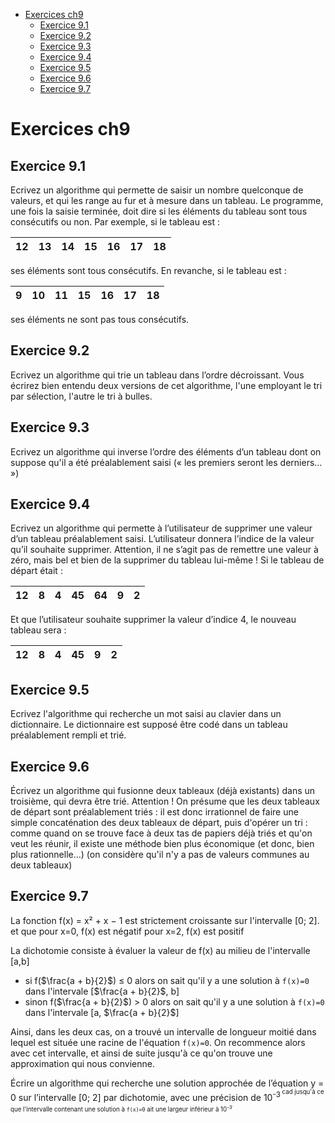 - [Exercices ch9](#exercices-ch9)
  - [Exercice 9.1](#exercice-91)
  - [Exercice 9.2](#exercice-92)
  - [Exercice 9.3](#exercice-93)
  - [Exercice 9.4](#exercice-94)
  - [Exercice 9.5](#exercice-95)
  - [Exercice 9.6](#exercice-96)
  - [Exercice 9.7](#exercice-97)

# Exercices ch9

## Exercice 9.1

Ecrivez un algorithme qui permette de saisir un nombre quelconque de valeurs, et qui les range au fur et à mesure dans un tableau. Le programme, une fois la saisie terminée, doit dire si les éléments du tableau sont tous consécutifs ou non.
Par exemple, si le tableau est :

|12|13|14|15|16|17|18|
|--|--|--|--|--|--|--|

ses éléments sont tous consécutifs. En revanche, si le tableau est :

|9|10|11|15|16|17|18|
|--|--|--|--|--|--|--|

ses éléments ne sont pas tous consécutifs.

## Exercice 9.2

Ecrivez un algorithme qui trie un tableau dans l’ordre décroissant.
Vous écrirez bien entendu deux versions de cet algorithme, l'une employant le tri par sélection, l'autre le tri à bulles.

## Exercice 9.3

Ecrivez un algorithme qui inverse l’ordre des éléments d’un tableau dont on suppose qu'il a été préalablement saisi (« les premiers seront les derniers… »)

## Exercice 9.4

Ecrivez un algorithme qui permette à l’utilisateur de supprimer une valeur d’un tableau préalablement saisi. L’utilisateur donnera l’indice de la valeur qu’il souhaite supprimer. Attention, il ne s’agit pas de remettre une valeur à zéro, mais bel et bien de la supprimer du tableau lui-même ! Si le tableau de départ était :

|12|8|4|45|64|9|2|
|--|--|--|--|--|--|--|

Et que l’utilisateur souhaite supprimer la valeur d’indice 4, le nouveau tableau sera :

|12|8|4|45|9|2|
|--|--|--|--|--|--|

## Exercice 9.5

Ecrivez l'algorithme qui recherche un mot saisi au clavier dans un dictionnaire. Le dictionnaire est supposé être codé dans un tableau préalablement rempli et trié.

## Exercice 9.6

Écrivez un algorithme qui fusionne deux tableaux (déjà existants) dans un troisième, qui devra être trié.
Attention ! On présume que les deux tableaux de départ sont préalablement triés : il est donc irrationnel de faire une simple concaténation des deux tableaux de départ, puis d'opérer un tri : comme quand on se trouve face à deux tas de papiers déjà triés et qu'on veut les réunir, il existe une méthode bien plus économique (et donc, bien plus rationnelle...)
(on considère qu'il n'y a pas de valeurs communes au deux tableaux)

## Exercice 9.7

La fonction f(x) = x² + x − 1 est strictement croissante sur l'intervalle [0; 2]. et que
pour x=0, f(x) est négatif
pour x=2, f(x) est positif

La dichotomie consiste à évaluer la valeur de f(x) au milieu de l'intervalle [a,b]

- si f($\frac{a + b}{2}$) $\leq$ 0 alors on sait qu'il y a une solution à `f(x)=0` dans l'intervale [$\frac{a + b}{2}$, b]
- sinon f($\frac{a + b}{2}$) > 0 alors on sait qu'il y a une solution à `f(x)=0` dans l'intervale [a, $\frac{a + b}{2}$]

Ainsi, dans les deux cas, on a trouvé un intervalle de longueur moitié dans lequel est située une racine de l'équation `f(x)=0`. On recommence alors avec cet intervalle, et ainsi de suite jusqu'à ce qu'on trouve une approximation qui nous convienne.

Écrire un algorithme qui recherche une solution approchée de l’équation y = 0  sur l’intervalle [0; 2] par dichotomie, avec une précision de 10<sup>-3<sup> cad jusqu'à ce que l'intervalle contenant une solution à `f(x)=0` ait une largeur inférieur à 10<sup>-3<sup>.
